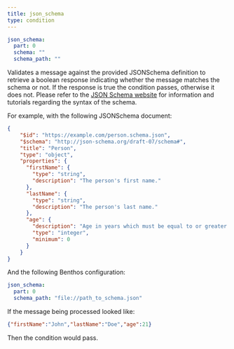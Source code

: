 ```yaml
---
title: json_schema
type: condition
---
```


```yaml
json_schema:
  part: 0
  schema: ""
  schema_path: ""
```

Validates a message against the provided JSONSchema definition to retrieve a
boolean response indicating whether the message matches the schema or not.
If the response is true the condition passes, otherwise it does not. Please
refer to the [JSON Schema website](https://json-schema.org/) for information and
tutorials regarding the syntax of the schema.

For example, with the following JSONSchema document:

``` json
{
	"$id": "https://example.com/person.schema.json",
	"$schema": "http://json-schema.org/draft-07/schema#",
	"title": "Person",
	"type": "object",
	"properties": {
	  "firstName": {
		"type": "string",
		"description": "The person's first name."
	  },
	  "lastName": {
		"type": "string",
		"description": "The person's last name."
	  },
	  "age": {
		"description": "Age in years which must be equal to or greater than zero.",
		"type": "integer",
		"minimum": 0
	  }
	}
}
```

And the following Benthos configuration:

``` yaml
json_schema:
  part: 0
  schema_path: "file://path_to_schema.json"
```

If the message being processed looked like:

``` json
{"firstName":"John","lastName":"Doe","age":21}
```

Then the condition would pass.

